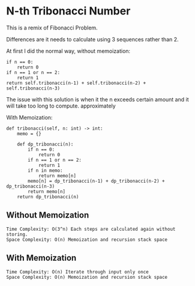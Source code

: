 # N-th Tribonacci Number

This is a remix of Fibonacci Problem.

Differences are it needs to calculate using 3 sequences rather than 2.

At first I did the normal way, without memoization:

```
if n == 0:
    return 0
if n == 1 or n == 2:
    return 1
return self.tribonacci(n-1) + self.tribonacci(n-2) + self.tribonacci(n-3)
```

The issue with this solution is when it the n exceeds certain amount and it will take too long to compute. approximately

With Memoization:

```
def tribonacci(self, n: int) -> int:
    memo = {}

    def dp_tribonacci(n):
        if n == 0:
            return 0
        if n == 1 or n == 2:
            return 1
        if n in memo:
            return memo[n]
        memo[n] = dp_tribonacci(n-1) + dp_tribonacci(n-2) + dp_tribonacci(n-3)
        return memo[n]
    return dp_tribonacci(n)
```

## Without Memoization

    Time Complexity: O(3^n) Each steps are calculated again without storing.
    Space Complexity: O(n) Memoization and recursion stack space

## With Memoization

    Time Complexity: O(n) Iterate through input only once
    Space Complexity: O(n) Memoization and recursion stack space
